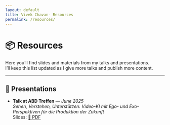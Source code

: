 ```yaml
---
layout: default
title: Vivek Chavan- Resources
permalink: /resources/
---
```


# 📦 Resources

Here you’ll find slides and materials from my talks and presentations.  
I’ll keep this list updated as I give more talks and publish more content.

---

## 🎤 Presentations

<ul class="spacious-list">
  <li>
    <strong>Talk at ABD Treffen</strong> — <em>June 2025</em><br />
    <em>Sehen, Verstehen, Unterstützen: Video-KI mit Ego- und Exo-Perspektiven für die Produktion der Zukunft</em><br />
    Slides: <a href="https://github.com/user-attachments/files/22502049/Video-KI_fur_die_Produktion_der_Zukunft_IPK_Vivek.pdf" target="_blank" rel="noopener">📑 PDF</a>
  </li>
</ul>
